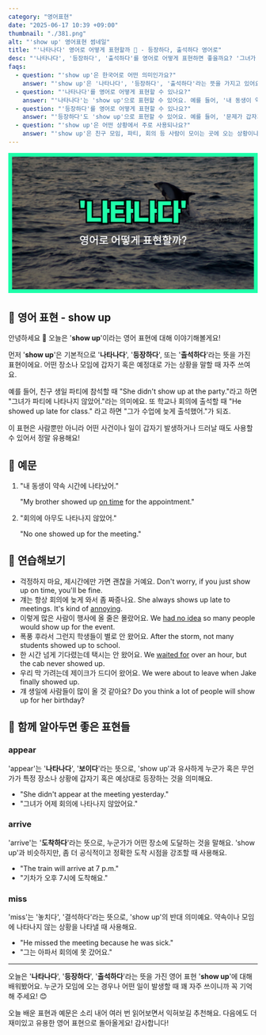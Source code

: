 ```yaml
---
category: "영어표현"
date: "2025-06-17 10:39 +09:00"
thumbnail: "./381.png"
alt: "'show up' 영어표현 썸네일"
title: "'나타나다' 영어로 어떻게 표현할까 👀 - 등장하다, 출석하다 영어로"
desc: "'나타나다', '등장하다', '출석하다'를 영어로 어떻게 표현하면 좋을까요? '그녀가 파티에 나타나지 않았어.', '그가 수업에 늦게 출석했어.' 등을 영어로 표현하는 법을 배워봅시다. 다양한 예문을 통해서 연습하고 본인의 표현으로 만들어 보세요."
faqs:
  - question: "'show up'은 한국어로 어떤 의미인가요?"
    answer: "'show up'은 '나타나다', '등장하다', '출석하다'라는 뜻을 가지고 있어요. 누군가 모임이나 장소에 오는 상황을 표현할 때 자주 쓰여요."
  - question: "'나타나다'를 영어로 어떻게 표현할 수 있나요?"
    answer: "'나타나다'는 'show up'으로 표현할 수 있어요. 예를 들어, '내 동생이 약속 시간에 나타났어'는 'My brother showed up on time for the appointment'로 말해요."
  - question: "'등장하다'를 영어로 어떻게 표현할 수 있나요?"
    answer: "'등장하다'도 'show up'으로 표현할 수 있어요. 예를 들어, '문제가 갑자기 나타났어'는 'The problem suddenly showed up'라고 해요."
  - question: "'show up'은 어떤 상황에서 주로 사용되나요?"
    answer: "'show up'은 친구 모임, 파티, 회의 등 사람이 모이는 곳에 오는 상황이나 어떤 일이 갑자기 발생할 때도 사용할 수 있어서 자주 쓰여요."
---
```


!['show up' 영어표현](./381.png)

## 🌟 영어 표현 - show up

안녕하세요 👋 오늘은 '**show up**'이라는 영어 표현에 대해 이야기해볼게요!

먼저 '**show up**'은 기본적으로 '**나타나다**', '**등장하다**', 또는 '**출석하다**'라는 뜻을 가진 표현이에요. 어떤 장소나 모임에 갑자기 혹은 예정대로 가는 상황을 말할 때 자주 쓰여요.

예를 들어, 친구 생일 파티에 참석할 때 "She didn't show up at the party."라고 하면 "그녀가 파티에 나타나지 않았어."라는 의미에요. 또 학교나 회의에 출석할 때 "He showed up late for class." 라고 하면 "그가 수업에 늦게 출석했어."가 되죠.

이 표현은 사람뿐만 아니라 어떤 사건이나 일이 갑자기 발생하거나 드러날 때도 사용할 수 있어서 정말 유용해요!

## 📖 예문

1. "내 동생이 약속 시간에 나타났어."

   "My brother showed up [on time](/blog/vocab-1/043.on-time/) for the appointment."

2. "회의에 아무도 나타나지 않았어."

   "No one showed up for the meeting."

## 💬 연습해보기

<ul data-interactive-list>

  <li data-interactive-item>
    <span data-toggler>걱정하지 마요, 제시간에만 가면 괜찮을 거예요.</span>
    <span data-answer>Don't worry, if you just show up on time, you'll be fine.</span>
  </li>

  <li data-interactive-item>
    <span data-toggler>걔는 항상 회의에 늦게 와서 좀 짜증나요.</span>
    <span data-answer>She always shows up late to meetings. It's kind of <a href="/blog/in-english/364.annoying/">annoying</a>.</span>
  </li>

  <li data-interactive-item>
    <span data-toggler>이렇게 많은 사람이 행사에 올 줄은 몰랐어요.</span>
    <span data-answer>We <a href="/blog/in-english/187.have-no-idea/">had no idea</a> so many people would show up for the event.</span>
  </li>

  <li data-interactive-item>
    <span data-toggler>폭풍 후라서 그런지 학생들이 별로 안 왔어요.</span>
    <span data-answer>After the storm, not many students showed up to school.</span>
  </li>

  <li data-interactive-item>
    <span data-toggler>한 시간 넘게 기다렸는데 택시는 안 왔어요.</span>
    <span data-answer>We <a href="/blog/in-english/377.wait-for/">waited for</a> over an hour, but the cab never showed up.</span>
  </li>

  <li data-interactive-item>
    <span data-toggler>우리 막 가려는데 제이크가 드디어 왔어요.</span>
    <span data-answer>We were about to leave when Jake finally showed up.</span>
  </li>

  <li data-interactive-item>
    <span data-toggler>걔 생일에 사람들이 많이 올 것 같아요?</span>
    <span data-answer>Do you think a lot of people will show up for her birthday?</span>
  </li>

</ul>

## 🤝 함께 알아두면 좋은 표현들

### appear

'appear'는 '**나타나다**', '**보이다**'라는 뜻으로, 'show up'과 유사하게 누군가 혹은 무언가가 특정 장소나 상황에 갑자기 혹은 예상대로 등장하는 것을 의미해요.

- "She didn't appear at the meeting yesterday."
- "그녀가 어제 회의에 나타나지 않았어요."

### arrive

'arrive'는 '**도착하다**'라는 뜻으로, 누군가가 어떤 장소에 도달하는 것을 말해요. 'show up'과 비슷하지만, 좀 더 공식적이고 정확한 도착 시점을 강조할 때 사용해요.

- "The train will arrive at 7 p.m."
- "기차가 오후 7시에 도착해요."

### miss

'miss'는 '놓치다', '결석하다'라는 뜻으로, 'show up'의 반대 의미예요. 약속이나 모임에 나타나지 않는 상황을 나타낼 때 사용해요.

- "He missed the meeting because he was sick."
- "그는 아파서 회의에 못 갔어요."

---

오늘은 '**나타나다**', '**등장하다**', '**출석하다**'라는 뜻을 가진 영어 표현 '**show up**'에 대해 배워봤어요. 누군가 모임에 오는 경우나 어떤 일이 발생할 때 꽤 자주 쓰이니까 꼭 기억해 주세요! 😊

오늘 배운 표현과 예문은 소리 내어 여러 번 읽어보면서 익혀보길 추천해요. 다음에도 더 재미있고 유용한 영어 표현으로 돌아올게요! 감사합니다!
